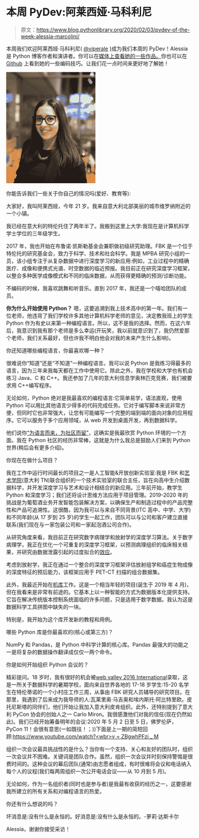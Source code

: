 # 本周 PyDev:阿莱西娅·马科利尼

> 原文：<https://www.blog.pythonlibrary.org/2020/02/03/pydev-of-the-week-alessia-marcolini/>

本周我们欢迎阿莱西娅·马科利尼( [@viperale](https://twitter.com/viperale) )成为我们本周的 PyDev！Alessia 是 Python 博客作者和演讲者。你可以在[媒体上查看她的一些作品。](https://medium.com/@viperale)你也可以在 [Github](https://github.com/alessiamarcolini) 上看到她的一些编码技巧。让我们花一点时间来更好地了解她！

**![Alessia Marcolini](img/2c38d0b0e739ff420ac6102b7472736b.png)**

你能告诉我们一些关于你自己的情况吗(爱好、教育等):

大家好，我叫阿莱西娅，今年 21 岁。我来自意大利北部美丽的城市维罗纳附近的一个小镇。

我已经在意大利的特伦托住了两年半了。我搬到这里上大学:我现在是计算机科学学士学位的三年级学生。

2017 年，我也开始在布鲁诺·凯斯勒基金会兼职做初级研究助理。FBK 是一个位于特伦托的研究基金会，致力于科学、技术和社会科学。我是 MPBA 研究小组的一员，该小组专注于从复杂数据中进行深度学习的新应用:例如，工业过程中的精确医疗、成像和便携式光谱、时空数据的临近预报。我目前正在研究深度学习框架，以整合多种医学成像模式和不同的临床数据，从而获得更精确的预测/诊断功能。

不编码的时候，我喜欢跳舞和听音乐。直到 2017 年，我还是一个嘻哈团队的成员。

**你为什么开始使用 Python？** 
嗯，这要追溯到我上技术高中的第一年。我们有一位老师，他违背了我们学校许多其他计算机科学老师的意见，决定教我班上的学生 Python 作为有史以来第一种编程语言。所以，这不是我的选择。然而，在这六年后，我意识到我有那个老师是多么幸运(开玩笑，我以前就意识到了，我仍然爱那个老师，我们关系最好，但也许我不明白他会对我的未来产生什么影响)。

你还知道哪些编程语言，你最喜欢哪一种？

很难说你“知道”还是“不知道”一种编程语言。我可以说 Python 是我练习得最多的语言，因为三年来我每天都在工作中使用它。除此之外，我在学校和大学也有机会练习 Java、C 和 C++。我还参加了几年的意大利信息学奥林匹克竞赛，我们被要求用 C++编写程序。

无论如何，Python 绝对是我最喜欢的编程语言:它简单易学，语法直观，使用 Python 可以用比其他语言少得多的代码完成任务。它对于编写脚本来说非常方便，但同时它也非常强大，让您有可能编写一个完整的端到端的面向对象的应用程序。它可以服务于多个应用领域，从 web 开发到桌面开发，再到数据科学。

他们说你[“为语言而来，为社区而留”](https://www.youtube.com/watch?v=cCCiA-IlVco)，这确实是我最欣赏 Python 环境的一个方面。我在 Python 社区的经历非常棒，这就是为什么我总是鼓励人们来到 Python 世界(稍后会有更多介绍)。

你现在在做什么项目？

我在工作中运行时间最长的项目之一是人工智能&开放创新实验室:我是 FBK 和[艺术学院](https://www.artigianelli.tn.it/)(意大利 TN)联合组织的一个技术实验室的联合主任，旨在向高中生介绍数据科学，并开发深度学习与艺术和设计相结合的新应用。三年前开始，教学生 Python 和深度学习；我们还将设计思维方法应用于项目管理。2019-2020 年的挑战是为葡萄酒业务开发智能包装解决方案，以确保生产和制造过程中的产品完整性和产品可追溯性。这很酷，因为我可以与来自不同背景(ITC 高中、中学、大学)和不同年龄(从 17 岁到 25 岁)的学生一起工作，团队可以与公司和客户建立直接联系(我们现在与一家包装公司和一家起泡酒公司合作)。

从研究角度来看，我目前正在研究数字病理学和放射学的深度学习算法。关于数字病理学，我正在优化一个可重复的深度学习框架，以预测病理组织的临床相关结果，并研究由数据泄露引起的过度拟合的[效应](https://arxiv.org/abs/1909.06539)。

考虑到放射学，我正在通过一个整合的深度学习框架评估放射组学和癌症生物成像的深度特征的预后能力，该框架应用于 PET-CT 扫描的组合数据集。

此外，我最近开始在[机库](https://github.com/tensorwerk/hangar-py)工作。这是一个相当年轻的项目(诞生于 2019 年 4 月)，但在我看来是非常有前途的。它基本上以一种智能的方式为数据版本化提供支持。它旨在解决传统版本控制系统面临的许多问题，只是适用于数字数据。我认为这是数据科学工具拼图中缺失的一块。

特别是，我开始为这个库开发新的教程和用例。

哪些 Python 库是你最喜欢的(核心或第三方)？

NumPy 和 Pandas，是 Python 中科学计算的核心库。Pandas 最强大的功能之一是将复杂的数据操作翻译成仅仅一两个命令。

你是如何开始组织 Python 会议的？

精彩提问。18 岁时，我有很好的机会被[web valley 2016 International](https://webvalley.fbk.eu/)录取，这是一所关于数据科学的暑期学校，面向来自世界各地的 17-18 岁学生:15-20 名学生在特伦蒂诺的一个小村庄工作三周，从事由 FBK 研究人员辅导的研究项目。在那里，我遇到了后来成为我导师的人:瓦莱里奥·马吉奥和埃内斯托·阿比特里欧。皮托尼斯塔的同伴们，他们开始让我加入意大利皮肯组织。此外，还特别提到了意大利 PyCon 协会的创始人之一 Carlo Miron。我很感激他们对我的信任(现在仍然如此)。我们已经开始筹备明年的会议:2020 年 5 月 2 日至 5 日，佛罗伦萨，PyCon 11！会很有意思(一如既往！；))下面是上一期的简短回顾:[https://www.youtube.com/watch?<wbr>v = ZBgwhPFzi _ M](https://www.youtube.com/watch?v=ZBgwhPFzi_M)

组织一次会议最具挑战性的是什么？当你有一个支持、关心和友好的团队时，组织一次会议并不困难。关键词是团队合作。虽然，组织一次会议并时刻保持警惕是很费时间的。这种会议的幕后团队(通常)由志愿者组成，有时很难将会议和电话纳入每个人的议程(我们每两周组织一次公开电话会议——从 10 月到 5 月)。

无论如何，作为一名组织者(同时也是参与者)是我最有收获的经历之一，这要感谢我所建立的所有关系和对编程语言的热爱。

你还有什么想说的吗？

坏消息是:没有什么是永恒的。好消息是:没有什么是永恒的。-萝莉·达斯卡尔

Alessia，谢谢你接受采访！